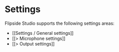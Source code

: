 # Settings

Flipside Studio supports the following settings areas:

* [[Settings / General settings]]
* [[> Microphone settings]]
* [[> Output settings]]
